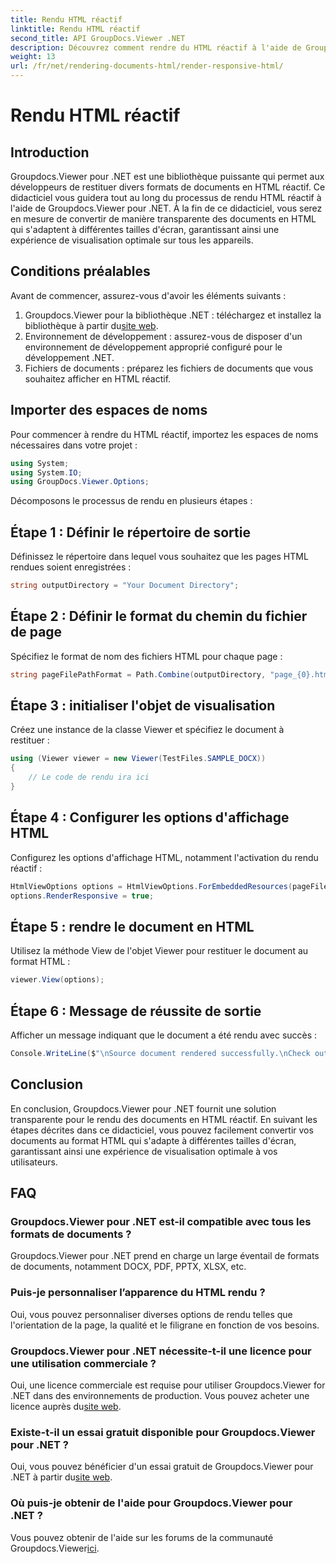 ```yaml
---
title: Rendu HTML réactif
linktitle: Rendu HTML réactif
second_title: API GroupDocs.Viewer .NET
description: Découvrez comment rendre du HTML réactif à l'aide de Groupdocs.Viewer pour .NET, garantissant ainsi une expérience de visualisation optimale sur tous les appareils.
weight: 13
url: /fr/net/rendering-documents-html/render-responsive-html/
---
```


# Rendu HTML réactif

## Introduction
Groupdocs.Viewer pour .NET est une bibliothèque puissante qui permet aux développeurs de restituer divers formats de documents en HTML réactif. Ce didacticiel vous guidera tout au long du processus de rendu HTML réactif à l'aide de Groupdocs.Viewer pour .NET. À la fin de ce didacticiel, vous serez en mesure de convertir de manière transparente des documents en HTML qui s'adaptent à différentes tailles d'écran, garantissant ainsi une expérience de visualisation optimale sur tous les appareils.
## Conditions préalables
Avant de commencer, assurez-vous d'avoir les éléments suivants :
1.  Groupdocs.Viewer pour la bibliothèque .NET : téléchargez et installez la bibliothèque à partir du[site web](https://releases.groupdocs.com/viewer/net/).
2. Environnement de développement : assurez-vous de disposer d'un environnement de développement approprié configuré pour le développement .NET.
3. Fichiers de documents : préparez les fichiers de documents que vous souhaitez afficher en HTML réactif.

## Importer des espaces de noms
Pour commencer à rendre du HTML réactif, importez les espaces de noms nécessaires dans votre projet :
```csharp
using System;
using System.IO;
using GroupDocs.Viewer.Options;
```

Décomposons le processus de rendu en plusieurs étapes :
## Étape 1 : Définir le répertoire de sortie
Définissez le répertoire dans lequel vous souhaitez que les pages HTML rendues soient enregistrées :
```csharp
string outputDirectory = "Your Document Directory";
```
## Étape 2 : Définir le format du chemin du fichier de page
Spécifiez le format de nom des fichiers HTML pour chaque page :
```csharp
string pageFilePathFormat = Path.Combine(outputDirectory, "page_{0}.html");
```
## Étape 3 : initialiser l'objet de visualisation
Créez une instance de la classe Viewer et spécifiez le document à restituer :
```csharp
using (Viewer viewer = new Viewer(TestFiles.SAMPLE_DOCX))
{
    // Le code de rendu ira ici
}
```
## Étape 4 : Configurer les options d'affichage HTML
Configurez les options d'affichage HTML, notamment l'activation du rendu réactif :
```csharp
HtmlViewOptions options = HtmlViewOptions.ForEmbeddedResources(pageFilePathFormat);
options.RenderResponsive = true;
```
## Étape 5 : rendre le document en HTML
Utilisez la méthode View de l'objet Viewer pour restituer le document au format HTML :
```csharp
viewer.View(options);
```
## Étape 6 : Message de réussite de sortie
Afficher un message indiquant que le document a été rendu avec succès :
```csharp
Console.WriteLine($"\nSource document rendered successfully.\nCheck output in {outputDirectory}.");
```

## Conclusion
En conclusion, Groupdocs.Viewer pour .NET fournit une solution transparente pour le rendu des documents en HTML réactif. En suivant les étapes décrites dans ce didacticiel, vous pouvez facilement convertir vos documents au format HTML qui s'adapte à différentes tailles d'écran, garantissant ainsi une expérience de visualisation optimale à vos utilisateurs.
## FAQ
### Groupdocs.Viewer pour .NET est-il compatible avec tous les formats de documents ?
Groupdocs.Viewer pour .NET prend en charge un large éventail de formats de documents, notamment DOCX, PDF, PPTX, XLSX, etc.
### Puis-je personnaliser l’apparence du HTML rendu ?
Oui, vous pouvez personnaliser diverses options de rendu telles que l'orientation de la page, la qualité et le filigrane en fonction de vos besoins.
### Groupdocs.Viewer pour .NET nécessite-t-il une licence pour une utilisation commerciale ?
 Oui, une licence commerciale est requise pour utiliser Groupdocs.Viewer for .NET dans des environnements de production. Vous pouvez acheter une licence auprès du[site web](https://purchase.groupdocs.com/buy).
### Existe-t-il un essai gratuit disponible pour Groupdocs.Viewer pour .NET ?
 Oui, vous pouvez bénéficier d'un essai gratuit de Groupdocs.Viewer pour .NET à partir du[site web](https://releases.groupdocs.com/).
### Où puis-je obtenir de l'aide pour Groupdocs.Viewer pour .NET ?
Vous pouvez obtenir de l'aide sur les forums de la communauté Groupdocs.Viewer[ici](https://forum.groupdocs.com/c/viewer/9).